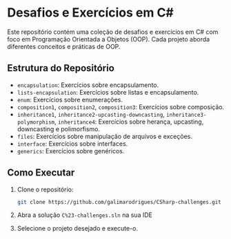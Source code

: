 # Desafios e Exercícios em C#

Este repositório contém uma coleção de desafios e exercícios em C# com foco em Programação Orientada a Objetos (OOP). Cada projeto aborda diferentes conceitos e práticas de OOP.

## Estrutura do Repositório

- `encapsulation`: Exercícios sobre encapsulamento.
- `lists-encapsulation`: Exercícios sobre listas e encapsulamento.
- `enum`: Exercícios sobre enumerações.
- `composition1`, `composition2`, `composition3`: Exercícios sobre composição.
- `inheritance1`, `inheritance2-upcasting-downcasting`, `inheritance3-polymorphism`, `inheritance4`: Exercícios sobre herança, upcasting, downcasting e polimorfismo.
- `files`: Exercícios sobre manipulação de arquivos e exceções.
- `interface`: Exercícios sobre interfaces.
- `generics`: Exercícios sobre genéricos.

## Como Executar

1. Clone o repositório:
    ```sh
    git clone https://github.com/galimarodrigues/CSharp-challenges.git
    ```

2. Abra a solução `C%23-challenges.sln` na sua IDE

3. Selecione o projeto desejado e execute-o.